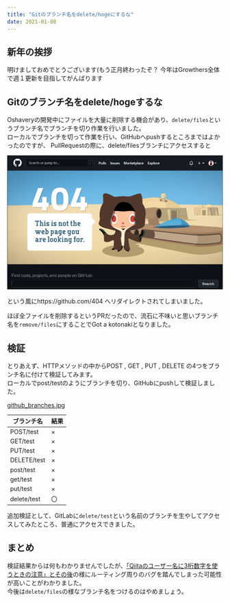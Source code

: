 ```yaml
---
title: "Gitのブランチ名をdelete/hogeにするな"
date: 2021-01-08
---
```

## 新年の挨拶

明けましておめでとうございます(もう正月終わったぞ？
今年はGrowthers全体で週１更新を目指してがんばります

## Gitのブランチ名をdelete/hogeするな

Oshaveryの開発中にファイルを大量に削除する機会があり、`delete/files`というブランチ名でブランチを切り作業を行いました。  
ローカルでブランチを切って作業を行い、GitHubへpushするところまではよかったのですが、 PullRequestの際に、delete/filesブランチにアクセスすると  

![github404.jpg](./github404.jpg)

という風にhttps://github.com/404 へリダイレクトされてしまいました。  
  
ほぼ全ファイルを削除するというPRだったので、流石に不味いと思いブランチ名を`remove/files`にすることでGot a kotonakiとなりました。  

## 検証  
とりあえず、HTTPメソッドの中からPOST , GET , PUT , DELETE の4つをブランチ名に付けて検証してみます。  
ローカルでpost/testのようにブランチを切り、GitHubにpushして検証しました。  

[github_branches.jpg](./github_branches.jpg)

| ブランチ名  | 結果 |
| ----------  | ---- |
| POST/test   | ×    |
| GET/test    | ×    |
| PUT/test    | ×    |
| DELETE/test | ×    |
| post/test   | ×    |
| get/test    | ×    |
| put/test    | ×    |
| delete/test | 〇   |


追加検証として、GitLabに`delete/test`という名前のブランチを生やしてアクセスしてみたところ、普通にアクセスできました。


## まとめ

検証結果からは何もわかりませんでしたが、[「Qiitaのユーザー名に3桁数字を使うときの注意」とその後](https://qiita.com/nginx/items/e9afcdd7374c9eaeb472)の様にルーティング周りのバグを踏んでしまった可能性が高いことがわかりました。  
今後は`delete/files`の様なブランチ名をつけるのはやめましょう。  
